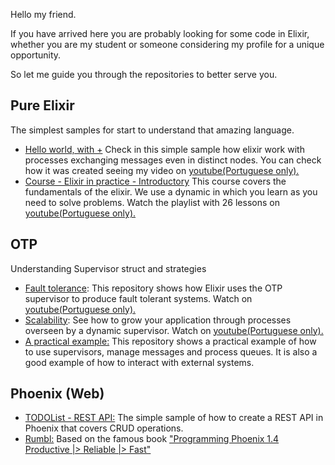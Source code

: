 Hello my friend.

If you have arrived here you are probably looking for some code in Elixir, whether you are my student or someone considering my profile for a unique opportunity. 

So let me guide you through the repositories to better serve you.

## Pure Elixir
The simplest samples for start to understand that amazing language.

  - [Hello world, with +](https://github.com/ellyacademy/videos/tree/main/elixir_hello_world)
 Check in this simple sample how elixir work with processes exchanging messages even in distinct nodes. 
 You can check how it was created seeing my video on [youtube(Portuguese only).](https://youtu.be/gI7qwi9fmeo)
  - [Course - Elixir in practice - Introductory](https://github.com/ellyacademy/cursos/tree/main/elixir/001) 
 This course covers the fundamentals of the elixir. We use a dynamic in which you learn as you need to solve problems.
 Watch the playlist with 26 lessons on [youtube(Portuguese only).](https://www.youtube.com/playlist?list=PLydk1OOOmzo8VBeU334j4R4WvSByRNpXR)
 
## OTP
Understanding Supervisor struct and strategies

 - [Fault tolerance](https://github.com/ellyacademy/videos/tree/main/elixir_supervisor/elxsuper): This repository shows how Elixir uses the OTP supervisor to produce fault tolerant systems. Watch on [youtube(Portuguese only).](https://youtu.be/-6jT2c9txl8)
 - [Scalability](https://github.com/ellyacademy/videos/tree/main/elixir_supervisor_dinamico/dynasup): See how to grow your application through processes overseen by a dynamic supervisor. Watch on [youtube(Portuguese only).](https://youtu.be/zEMqMkyTCGA)
 - [A practical example:](https://github.com/davidalencar/swapca) This repository shows a practical example of how to use supervisors, manage messages and process queues. It is also a good example of how to interact with external systems.

## Phoenix (Web)

- [TODOList - REST API:](https://github.com/ellyacademy/videos/tree/main/todolist) The simple sample of how to create a REST API in Phoenix that covers CRUD operations. 
- [Rumbl:](https://github.com/davidalencar/rumbl) Based on the famous book ["Programming Phoenix 1.4 Productive |> Reliable |> Fast"](https://pragprog.com/titles/phoenix14/programming-phoenix-1-4/)

